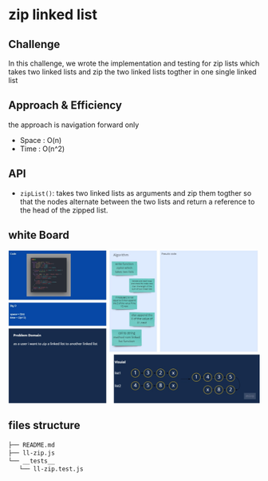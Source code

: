 # zip linked list

## Challenge

In this challenge, we wrote the implementation and testing for zip lists which takes two linked lists and zip the two linked lists togther in one single linked list

## Approach & Efficiency

the approach is navigation forward only

- Space : O(n)
- Time : O(n^2)

## API

- `zipList()`: takes two linked lists as arguments and zip them togther so that the nodes alternate between the two lists and return a reference to the head of the zipped list.

## white Board

![whiteboard](../../assets/zip-ll.jpg)

## files structure

```shell
├── README.md
├── ll-zip.js
└── __tests__
   └── ll-zip.test.js
```
